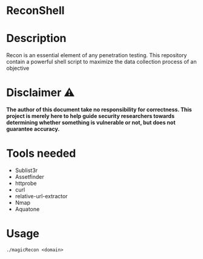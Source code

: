# ReconShell

# Description
Recon is an essential element of any penetration testing. This repository contain a powerful shell script to maximize the data collection process of an objective

# Disclaimer :warning:
**The author of this document take no responsibility for correctness. This project is merely here to help guide security researchers towards determining whether something is vulnerable or not, but does not guarantee accuracy.**

# Tools needed
* Sublist3r 
* Assetfinder
* httprobe 
* curl
* relative-url-extractor
* Nmap
* Aquatone

# Usage
```
./magicRecon <domain>
```

